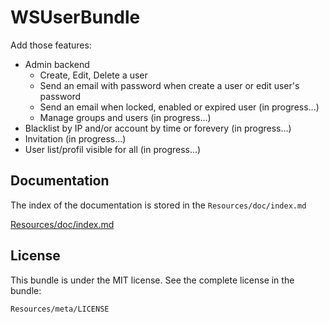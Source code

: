 WSUserBundle
=============

Add those features: 
- Admin backend
    - Create, Edit, Delete a user
    - Send an email with password when create a user or edit user's password
    - Send an email when locked, enabled or expired user (in progress...)
    - Manage groups and users (in progress...)
- Blacklist by IP and/or account by time or forevery (in progress...)
- Invitation (in progress...)
- User list/profil visible for all (in progress...)

Documentation
-------------

The index of the documentation is stored in the `Resources/doc/index.md`

[Resources/doc/index.md](https://github.com/WedgeSama/WSUserBundle/blob/master/Resources/doc/index.md)

License
-------

This bundle is under the MIT license. See the complete license in the bundle:

    Resources/meta/LICENSE